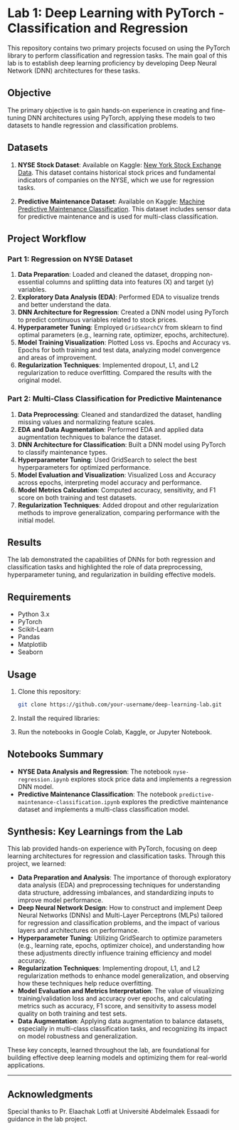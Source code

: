 # Lab 1: Deep Learning with PyTorch - Classification and Regression

This repository contains two primary projects focused on using the PyTorch library to perform classification and regression tasks. The main goal of this lab is to establish deep learning proficiency by developing Deep Neural Network (DNN) architectures for these tasks.

## Objective

The primary objective is to gain hands-on experience in creating and fine-tuning DNN architectures using PyTorch, applying these models to two datasets to handle regression and classification problems.

## Datasets

1. **NYSE Stock Dataset**: Available on Kaggle: [New York Stock Exchange Data](https://www.kaggle.com/datasets/dgawlik/nyse). This dataset contains historical stock prices and fundamental indicators of companies on the NYSE, which we use for regression tasks.
   
2. **Predictive Maintenance Dataset**: Available on Kaggle: [Machine Predictive Maintenance Classification](https://www.kaggle.com/datasets/shivamb/machine-predictive-maintenance-classification). This dataset includes sensor data for predictive maintenance and is used for multi-class classification.

## Project Workflow

### Part 1: Regression on NYSE Dataset

1. **Data Preparation**: Loaded and cleaned the dataset, dropping non-essential columns and splitting data into features (X) and target (y) variables.
2. **Exploratory Data Analysis (EDA)**: Performed EDA to visualize trends and better understand the data.
3. **DNN Architecture for Regression**: Created a DNN model using PyTorch to predict continuous variables related to stock prices.
4. **Hyperparameter Tuning**: Employed `GridSearchCV` from sklearn to find optimal parameters (e.g., learning rate, optimizer, epochs, architecture).
5. **Model Training Visualization**: Plotted Loss vs. Epochs and Accuracy vs. Epochs for both training and test data, analyzing model convergence and areas of improvement.
6. **Regularization Techniques**: Implemented dropout, L1, and L2 regularization to reduce overfitting. Compared the results with the original model.

### Part 2: Multi-Class Classification for Predictive Maintenance

1. **Data Preprocessing**: Cleaned and standardized the dataset, handling missing values and normalizing feature scales.
2. **EDA and Data Augmentation**: Performed EDA and applied data augmentation techniques to balance the dataset.
3. **DNN Architecture for Classification**: Built a DNN model using PyTorch to classify maintenance types.
4. **Hyperparameter Tuning**: Used GridSearch to select the best hyperparameters for optimized performance.
5. **Model Evaluation and Visualization**: Visualized Loss and Accuracy across epochs, interpreting model accuracy and performance.
6. **Model Metrics Calculation**: Computed accuracy, sensitivity, and F1 score on both training and test datasets.
7. **Regularization Techniques**: Added dropout and other regularization methods to improve generalization, comparing performance with the initial model.

## Results

The lab demonstrated the capabilities of DNNs for both regression and classification tasks and highlighted the role of data preprocessing, hyperparameter tuning, and regularization in building effective models.

## Requirements

- Python 3.x
- PyTorch
- Scikit-Learn
- Pandas
- Matplotlib
- Seaborn

## Usage

1. Clone this repository:
    ```bash
    git clone https://github.com/your-username/deep-learning-lab.git
    ```
2. Install the required libraries:

3. Run the notebooks in Google Colab, Kaggle, or Jupyter Notebook.

## Notebooks Summary

- **NYSE Data Analysis and Regression**: The notebook `nyse-regression.ipynb` explores stock price data and implements a regression DNN model.
- **Predictive Maintenance Classification**: The notebook `predictive-maintenance-classification.ipynb` explores the predictive maintenance dataset and implements a multi-class classification model.

## Synthesis: Key Learnings from the Lab

This lab provided hands-on experience with PyTorch, focusing on deep learning architectures for regression and classification tasks. Through this project, we learned:

- **Data Preparation and Analysis**: The importance of thorough exploratory data analysis (EDA) and preprocessing techniques for understanding data structure, addressing imbalances, and standardizing inputs to improve model performance.
- **Deep Neural Network Design**: How to construct and implement Deep Neural Networks (DNNs) and Multi-Layer Perceptrons (MLPs) tailored for regression and classification problems, and the impact of various layers and architectures on performance.
- **Hyperparameter Tuning**: Utilizing GridSearch to optimize parameters (e.g., learning rate, epochs, optimizer choice), and understanding how these adjustments directly influence training efficiency and model accuracy.
- **Regularization Techniques**: Implementing dropout, L1, and L2 regularization methods to enhance model generalization, and observing how these techniques help reduce overfitting.
- **Model Evaluation and Metrics Interpretation**: The value of visualizing training/validation loss and accuracy over epochs, and calculating metrics such as accuracy, F1 score, and sensitivity to assess model quality on both training and test sets.
- **Data Augmentation**: Applying data augmentation to balance datasets, especially in multi-class classification tasks, and recognizing its impact on model robustness and generalization.

These key concepts, learned throughout the lab, are foundational for building effective deep learning models and optimizing them for real-world applications.

---



## Acknowledgments

Special thanks to Pr. Elaachak Lotfi at Université Abdelmalek Essaadi for guidance in the lab project.
